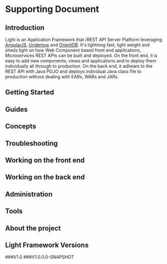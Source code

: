 # Supporting Document

## Introduction
Light is an Application Framework that /REST API Server Platform leveraging [AngularJS](https://angularjs.org/), [Undertow](http://undertow.io/)
and [OrientDB](http://www.orientechnologies.com/orientdb/). It's lightning fast, light weight and sheds light on how Web Component based front end applications,
Microservices REST APIs can be built and deployed. On the front end, it is easy to add new components, views and applications and to deploy them individually all through to production.
On the back end, it adhears to the REST API with Java POJO and deploys individual Java class file to production without dealing with EARs, WARs and JARs.


## Getting Started

## Guides

## Concepts

## Troubleshooting

## Working on the front end

## Working on the back end

## Administration

## Tools

## About the project

## Light Framework Versions


###V1.0
###V1.0.0.0-SNAPSHOT
